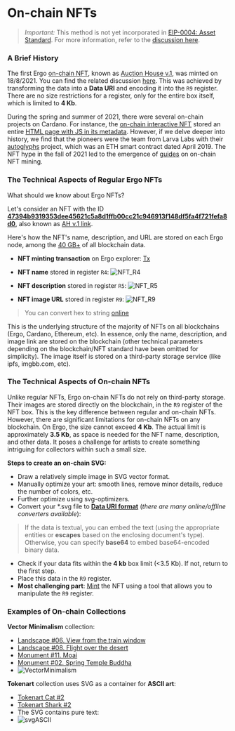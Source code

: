 # On-chain NFTs
> *Important:* This method is not yet incorporated in [EIP-0004: Asset Standard](eip4.md). For more information, refer to the [discussion here](https://discord.com/channels/668903786361651200/940209605299036170/942656843619106827).


### A Brief History

The first Ergo [on-chain NFT](https://ergotokens.org/#/?token=2994d36afcfaf29bb2cfbdcc5280bdd117852ef14044bf9c01b87a83dba8b2c6), known as [Auction House v.1](https://v1.ergoauctions.org/#/auction/specific/07d1c4367a2ff26492bbbb57b0cafb336aca19315646c73ab8a819fe55635152), was minted on 18/8/2021. You can find the related discussion [here](https://discord.com/channels/668903786361651200/669989266478202917/1010794626338263100). This was achieved by transforming the data into a **Data URI** and encoding it into the `R9` register. There are no size restrictions for a register, only for the entire box itself, which is limited to **4 Kb**.

During the spring and summer of 2021, there were several on-chain projects on Cardano. For instance, the [on-chain interactive NFT](https://pool.pm/6c4fd3073bca09e62e85463e3380546e49d0344e7996c4d1b4cd0bd3.SHDEMO6) stored an entire [HTML page with JS in its metadata](https://cardanoscan.io/transaction/f685d279cfce4eedea32488c60331ea8d0e0b2f3015c6825959dc6c7f6f023fb?tab=metadata). However, if we delve deeper into history, we find that the pioneers were the team from Larva Labs with their [autoglyphs](https://www.larvalabs.com/autoglyphs) project, which was an ETH smart contract dated April 2019.
The NFT hype in the fall of 2021 led to the emergence of [guides](https://youtube.com/watch?v=9oERTH9Bkw0) on on-chain NFT mining.


### The Technical Aspects of Regular Ergo NFTs

What should we know about Ergo NFTs?

Let's consider an NFT with the ID 
[**47394b9319353dee45621c5a8d1ffb00cc21c946913f148df5fa4f721fefa8d0**](https://ergotokens.org/#/?token=47394b9319353dee45621c5a8d1ffb00cc21c946913f148df5fa4f721fefa8d0), also known as [AH v.1 link](https://v1.ergoauctions.org/#/auction/specific/f5c660c3b9b4c2c17b98c094126134d3aacca977efe036dd41ab34b43fcfad71).

Here's how the NFT's name, description, and URL are stored on each Ergo node, among the [40 GB+](https://explorer.ergoplatform.com/en/charts/blockchain-size) of all blockchain data.

+ **NFT minting transaction** on Ergo explorer: [Tx](https://explorer.ergoplatform.com/en/transactions/153051163bdaeae8ff31dab0ea15e48bfe97b2f60e57fe30de08d9e102389df9)

+ **NFT name** stored in register `R4`:
![NFT_R4](https://github.com/ergoplatform/ergodocs/assets/99899807/ad99a442-6569-4f66-b3e2-3c0279bc28ec)

+ **NFT description** stored in register `R5`:
![NFT_R5](https://github.com/ergoplatform/ergodocs/assets/99899807/59e3428b-2ed5-45dc-aca3-29c77dbd3a05)

+ **NFT image URL** stored in register `R9`:
![NFT_R9](https://github.com/ergoplatform/ergodocs/assets/99899807/5f5838ca-ae99-43eb-aab4-d2d774c3ff83)

>You can convert hex to string [online](https://string-functions.com/hex-string.aspx)

This is the underlying structure of the majority of NFTs on all blockchains (Ergo, Cardano, Ethereum, etc). In essence, only the name, description, and image link are stored on the blockchain (other technical parameters depending on the blockchain/NFT standard have been omitted for simplicity).
The image itself is stored on a third-party storage service (like ipfs, imgbb.com, etc).


### The Technical Aspects of On-chain NFTs

Unlike regular NFTs, Ergo on-chain NFTs do not rely on third-party storage. Their images are stored directly on the blockchain, in the `R9` register of the NFT box. This is the key difference between regular and on-chain NFTs. However, there are significant limitations for on-chain NFTs on any blockchain. On Ergo, the size cannot exceed **4 Kb**. The actual limit is approximately **3.5 Kb**, as space is needed for the NFT name, description, and other data. It poses a challenge for artists to create something intriguing for collectors within such a small size.

**Steps to create an on-chain SVG:**

 - Draw a relatively simple image in SVG vector format.
 - Manually optimize your art: smooth lines, remove minor details, reduce the number of colors, etc.
 - Further optimize using svg-optimizers.
 - Convert your *.svg file to [**Data URI format**](https://developer.mozilla.org/en-US/docs/Web/HTTP/Basics_of_HTTP/Data_URLs) (_there are many online/offline converters available_):
 >If the data is textual, you can embed the text (using the appropriate entities or **escapes** based on the enclosing document's type). Otherwise, you can specify **base64** to embed base64-encoded binary data.
 - Check if your data fits within the **4 kb** box limit (<3.5 Kb). If not, return to the first step.
 - Place this data in the `R9` register.
 - **Most challenging part**: [Mint](https://docs.ergoplatform.com/dev/tokens/nfts/nft-examples/) the NFT using a tool that allows you to manipulate the `R9` register.
  
  
### Examples of On-chain Collections
 

**Vector Minimalism** collection:

- [Landscape #06. View from the train window](https://ergotokens.org/#/?token=62e9e8fc25e148a35e4bb99d70b810a897e78a7fd26adda0e8335a2ad17ef58c)
- [Landscape #08. Flight over the desert](https://ergotokens.org/#/?token=cf3f157c32c22749742fb0acc85aa07e6640b61290b26a89efd9e40f5070a938)
- [Monument #11. Moai](https://ergotokens.org/#/?token=1d7430bacd2a0b1d83366cfad766a8dfb221c2de80ee95ab271a29bfdf7fc0a0)
- [Monument #02. Spring Temple Buddha](https://ergotokens.org/#/?token=d935e4fa226bbd89dfc37e45f5a6bbcdee259f1368210aca61f1b6183e01c408) 
- ![VectorMinimalism](https://github.com/ergoplatform/ergodocs/assets/99899807/10efaf86-a7ba-46ec-a620-db9a4f59a29a)


**Tokenart** collection uses SVG as a container for **ASСII art**:

- [Tokenart Cat #2](https://ergotokens.org/#/?token=14435234f5fdf1bfc0f98c2186512db292266bf4ac8d0c74f6ad056dcfaf36d1)  
- [Tokenart Shark #2](https://ergotokens.org/#/?token=723f7eb846895bd0294619300488eb1974e6827e27d1624289019b42ec7252a3)
- The SVG contains pure text:
- ![svgASCII](https://github.com/ergoplatform/ergodocs/assets/99899807/02b1142b-a25d-4cc4-8092-c6026baa046c)

